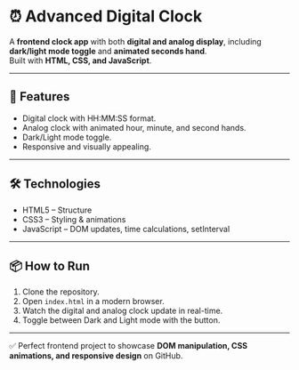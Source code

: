 # ⏰ Advanced Digital Clock

A **frontend clock app** with both **digital and analog display**, including **dark/light mode toggle** and **animated seconds hand**.  
Built with **HTML, CSS, and JavaScript**.

---

## 🚀 Features
- Digital clock with HH:MM:SS format.
- Analog clock with animated hour, minute, and second hands.
- Dark/Light mode toggle.
- Responsive and visually appealing.

---

## 🛠️ Technologies
- HTML5 – Structure
- CSS3 – Styling & animations
- JavaScript – DOM updates, time calculations, setInterval

---

## 📦 How to Run
1. Clone the repository.
2. Open `index.html` in a modern browser.
3. Watch the digital and analog clock update in real-time.
4. Toggle between Dark and Light mode with the button.

---

✅ Perfect frontend project to showcase **DOM manipulation, CSS animations, and responsive design** on GitHub.
